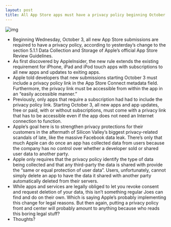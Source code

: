 ```yaml
---
layout: post
title: All App Store apps must have a privacy policy beginning October 3
---
```

![img](http://media.idownloadblog.com/wp-content/uploads/2018/06/App-STore-Connect.png)
* Beginning Wednesday, October 3, all new App Store submissions are required to have a privacy policy, according to yesterday’s change to the section 5.1.1 Data Collection and Storage of Apple’s official App Store Review Guidelines.
* As first discovered by AppleInsider, the new rule extends the existing requirement for iPhone, iPad and iPod touch apps with subscriptions to all new apps and updates to exiting apps.
* Apple told developers that new submissions starting October 3 must include a privacy policy link in the App Store Connect metadata field. Furthermore, the privacy link must be accessible from within the app in an “easily accessible manner.”
* Previously, only apps that require a subscription had had to include the privacy policy link. Starting October 3, all new apps and app updates, free or paid, with or without subscriptions, must come with a privacy link that has to be accessible even if the app does not need an Internet connection to function.
* Apple’s goal here is to strengthen privacy protections for their customers in the aftermath of Silicon Valley’s biggest privacy-related scandals of late, like the massive Facebook data leak. There’s only that much Apple can do once an app has collected data from users because the company has no control over whether a developer sold or shared user data to another party.
* Apple only requires that the privacy policy identify the type of data being collected and that any third-party the data is shared with provide the “same or equal protection of user data”. Users, unfortunately, cannot simply delete an app to have the data it shared with another party automatically deleted from their servers.
* While apps and services are legally obliged to let you revoke consent and request deletion of your data, this isn’t something regular Joes can find and do on their own. Which is saying Apple’s probably implementing this change for legal reasons. But then again, putting a privacy policy front and center will probably amount to anything because who reads this boring legal stuff?
* Thoughts?

